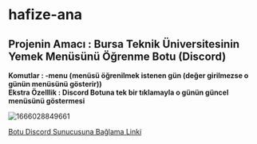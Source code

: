 # hafize-ana
## Projenin Amacı : Bursa Teknik Üniversitesinin Yemek Menüsünü Öğrenme Botu (Discord)
**Komutlar : -menu (menüsü öğrenilmek istenen gün (değer girilmezse o günün menüsünü gösterir))** </br>
**Ekstra Özelllik : Discord Botuna tek bir tıklamayla o günün güncel menüsünü göstermesi**

![1666028849661](https://user-images.githubusercontent.com/113470792/196248681-70bf0307-1f9e-45cc-965a-ac155cab07f9.jpg)







[Botu Discord Sunucusuna Bağlama Linki](https://discord.com/api/oauth2/authorize?client_id=1026865227377147985&permissions=8&scope=bot)
